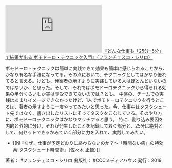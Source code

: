 [![](https://gyazo.com/9dfa9d24b1ee8fcf24a0a454f40f8811.img)](http://amzn.to/304GWXA)
[『どんな仕事も「25分+5分」で結果が出る ポモドーロ・テクニック入門』（フランチェスコ・シリロ）](https://amzn.to/304GWXA)

ポモドーロ・テクニックは簡単に実践できて効果も簡単に感じられることから、かなり有名な手法になってる。その点において、テクニックとしてはかなり優れてると言える。けども、発案者の示すように実践している人はほとんどいないのではないか、と思った。そして、それではポモドーロテクニックから得られる効果の半分くらいしか実は享受できてないのでは？とも。
中盤の、チームでの実践はあまりイメージできなかったけど、1人でポモドーロテクニックを行うところは、著者の示すように一度やってみたいと思った。今、仕事中はタスクシュート先ではなく、書き出したリストにそってタスクをこなしている。そのやり方に、ポモドーロテクニックはかなりマッチすると思う。
特に、割り込み要因を内的と外的に分け、それが発生したことを記録しておく部分と、25分は絶対として、何セットできるかみていく部分に力を入れて、実践してみたい。

- [[N『なぜ、仕事が予定どおりに終わらないのか？〜「時間ない病」の特効薬!タスクシュート時間術』（佐々木 正悟）]]

著者： #フランチェスコ・シリロ
出版社： #CCCメディアハウス
発行：2019
